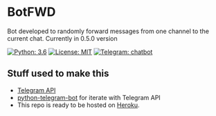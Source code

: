 # BotFWD

Bot developed to randomly forward messages from one channel to the current chat. Currently in 0.5.0 version

[![Python: 3.6](https://img.shields.io/badge/Python-3.6-blue.svg)](https://www.python.org/)
[![License: MIT](https://img.shields.io/badge/License-MIT-yellow.svg)](https://opensource.org/licenses/MIT)
[![Telegram: chatbot](https://img.shields.io/badge/Telegram-chatbot-red.svg)](https://telegram.org/blog/bot-revolution)

## Stuff used to make this

* [Telegram API](https://core.telegram.org/bots/api)
* [python-telegram-bot](https://github.com/python-telegram-bot/python-telegram-bot) for iterate with Telegram API
* This repo is ready to be hosted on [Heroku](https://github.com/python-telegram-bot/python-telegram-bot).
